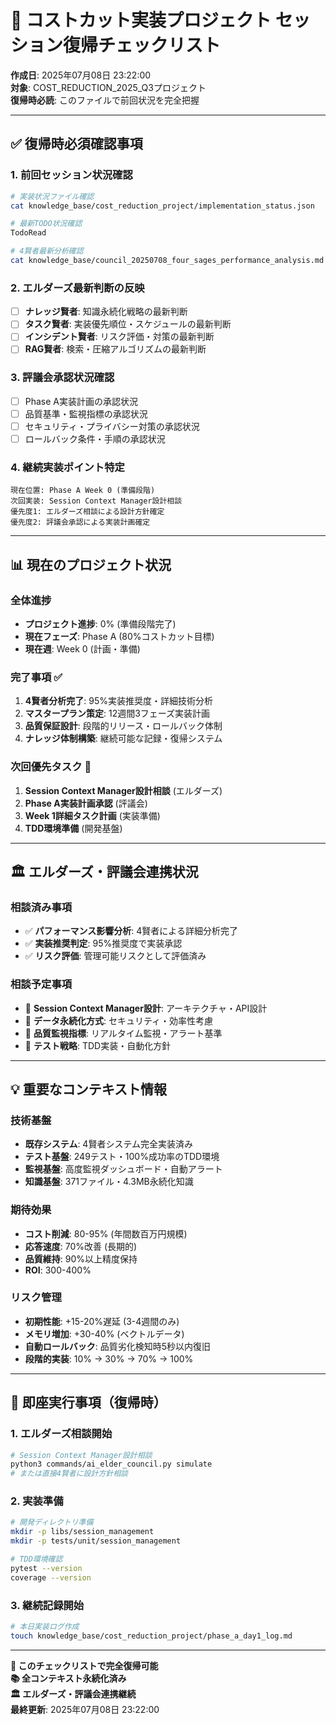 # 🔄 コストカット実装プロジェクト セッション復帰チェックリスト

**作成日**: 2025年07月08日 23:22:00  
**対象**: COST_REDUCTION_2025_Q3プロジェクト  
**復帰時必読**: このファイルで前回状況を完全把握

---

## ✅ **復帰時必須確認事項**

### **1. 前回セッション状況確認**
```bash
# 実装状況ファイル確認
cat knowledge_base/cost_reduction_project/implementation_status.json

# 最新TODO状況確認
TodoRead

# 4賢者最新分析確認
cat knowledge_base/council_20250708_four_sages_performance_analysis.md
```

### **2. エルダーズ最新判断の反映**
- [ ] **ナレッジ賢者**: 知識永続化戦略の最新判断
- [ ] **タスク賢者**: 実装優先順位・スケジュールの最新判断  
- [ ] **インシデント賢者**: リスク評価・対策の最新判断
- [ ] **RAG賢者**: 検索・圧縮アルゴリズムの最新判断

### **3. 評議会承認状況確認**
- [ ] Phase A実装計画の承認状況
- [ ] 品質基準・監視指標の承認状況
- [ ] セキュリティ・プライバシー対策の承認状況
- [ ] ロールバック条件・手順の承認状況

### **4. 継続実装ポイント特定**
```
現在位置: Phase A Week 0 (準備段階)
次回実装: Session Context Manager設計相談
優先度1: エルダーズ相談による設計方針確定
優先度2: 評議会承認による実装計画確定
```

---

## 📊 **現在のプロジェクト状況**

### **全体進捗**
- **プロジェクト進捗**: 0% (準備段階完了)
- **現在フェーズ**: Phase A (80%コストカット目標)
- **現在週**: Week 0 (計画・準備)

### **完了事項** ✅
1. **4賢者分析完了**: 95%実装推奨度・詳細技術分析
2. **マスタープラン策定**: 12週間3フェーズ実装計画
3. **品質保証設計**: 段階的リリース・ロールバック体制
4. **ナレッジ体制構築**: 継続可能な記録・復帰システム

### **次回優先タスク** 🎯
1. **Session Context Manager設計相談** (エルダーズ)
2. **Phase A実装計画承認** (評議会)  
3. **Week 1詳細タスク計画** (実装準備)
4. **TDD環境準備** (開発基盤)

---

## 🏛️ **エルダーズ・評議会連携状況**

### **相談済み事項**
- ✅ **パフォーマンス影響分析**: 4賢者による詳細分析完了
- ✅ **実装推奨判定**: 95%推奨度で実装承認
- ✅ **リスク評価**: 管理可能リスクとして評価済み

### **相談予定事項**
- 🔄 **Session Context Manager設計**: アーキテクチャ・API設計
- 🔄 **データ永続化方式**: セキュリティ・効率性考慮
- 🔄 **品質監視指標**: リアルタイム監視・アラート基準
- 🔄 **テスト戦略**: TDD実装・自動化方針

---

## 💡 **重要なコンテキスト情報**

### **技術基盤**
- **既存システム**: 4賢者システム完全実装済み
- **テスト基盤**: 249テスト・100%成功率のTDD環境
- **監視基盤**: 高度監視ダッシュボード・自動アラート
- **知識基盤**: 371ファイル・4.3MB永続化知識

### **期待効果**
- **コスト削減**: 80-95% (年間数百万円規模)
- **応答速度**: 70%改善 (長期的)
- **品質維持**: 90%以上精度保持
- **ROI**: 300-400%

### **リスク管理**
- **初期性能**: +15-20%遅延 (3-4週間のみ)
- **メモリ増加**: +30-40% (ベクトルデータ)
- **自動ロールバック**: 品質劣化検知時5秒以内復旧
- **段階的実装**: 10% → 30% → 70% → 100%

---

## 🚀 **即座実行事項（復帰時）**

### **1. エルダーズ相談開始**
```bash
# Session Context Manager設計相談
python3 commands/ai_elder_council.py simulate
# または直接4賢者に設計方針相談
```

### **2. 実装準備**
```bash
# 開発ディレクトリ準備
mkdir -p libs/session_management
mkdir -p tests/unit/session_management

# TDD環境確認
pytest --version
coverage --version
```

### **3. 継続記録開始**
```bash
# 本日実装ログ作成
touch knowledge_base/cost_reduction_project/phase_a_day1_log.md
```

---

**🔄 このチェックリストで完全復帰可能**  
**📚 全コンテキスト永続化済み**  
**🏛️ エルダーズ・評議会連携継続**  
**最終更新**: 2025年07月08日 23:22:00